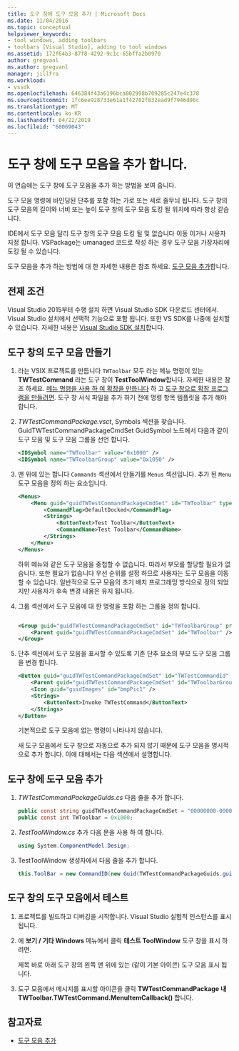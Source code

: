 ```yaml
---
title: 도구 창에 도구 모음 추가 | Microsoft Docs
ms.date: 11/04/2016
ms.topic: conceptual
helpviewer_keywords:
- tool windows, adding toolbars
- toolbars [Visual Studio], adding to tool windows
ms.assetid: 172f64b3-87f8-4292-9c1c-65bffa2b0970
author: gregvanl
ms.author: gregvanl
manager: jillfra
ms.workload:
- vssdk
ms.openlocfilehash: 646384f43a6196bca802998b709285c247e4c378
ms.sourcegitcommit: 1fc6ee928733e61a1f42782f832ead9f7946d00c
ms.translationtype: MT
ms.contentlocale: ko-KR
ms.lasthandoff: 04/22/2019
ms.locfileid: "60069043"
---
```

# <a name="add-a-toolbar-to-a-tool-window"></a>도구 창에 도구 모음을 추가 합니다.
이 연습에는 도구 창에 도구 모음을 추가 하는 방법을 보여 줍니다.

 도구 모음 명령에 바인딩된 단추를 포함 하는 가로 또는 세로 줄무늬 됩니다. 도구 창의 도구 모음의 길이와 너비 또는 높이 도구 창의 도구 모음 도킹 될 위치에 따라 항상 같습니다.

 IDE에서 도구 모음 달리 도구 창의 도구 모음 도킹 될 및 없습니다 이동 이거나 사용자 지정 합니다. VSPackage는 umanaged 코드로 작성 하는 경우 도구 모음 가장자리에 도킹 될 수 있습니다.

 도구 모음을 추가 하는 방법에 대 한 자세한 내용은 참조 하세요. [도구 모음 추가](../extensibility/adding-a-toolbar.md)합니다.

## <a name="prerequisites"></a>전제 조건
 Visual Studio 2015부터 수행 설치 하면 Visual Studio SDK 다운로드 센터에서. Visual Studio 설치에서 선택적 기능으로 포함 됩니다. 또한 VS SDK를 나중에 설치할 수 있습니다. 자세한 내용은 [Visual Studio SDK 설치](../extensibility/installing-the-visual-studio-sdk.md)합니다.

## <a name="create-a-toolbar-for-a-tool-window"></a>도구 창의 도구 모음 만들기

1. 라는 VSIX 프로젝트를 만듭니다 `TWToolbar` 모두 라는 메뉴 명령이 있는 **TWTestCommand** 라는 도구 창이 **TestToolWindow**합니다. 자세한 내용은 참조 하세요. [메뉴 명령을 사용 하 여 확장을 만듭니다](../extensibility/creating-an-extension-with-a-menu-command.md) 하 고 [도구 창으로 확장 프로그램을 만들려면](../extensibility/creating-an-extension-with-a-tool-window.md). 도구 창 서식 파일을 추가 하기 전에 명령 항목 템플릿을 추가 해야 합니다.

2. *TWTestCommandPackage.vsct*, Symbols 섹션을 찾습니다. GuidTWTestCommandPackageCmdSet GuidSymbol 노드에서 다음과 같이 도구 모음 및 도구 모음 그룹을 선언 합니다.

    ```xml
    <IDSymbol name="TWToolbar" value="0x1000" />
    <IDSymbol name="TWToolbarGroup" value="0x1050" />
    ```

3. 맨 위에 있는 합니다 `Commands` 섹션에서 만들기를 `Menus` 섹션입니다. 추가 된 `Menu` 도구 모음을 정의 하는 요소입니다.

    ```xml
    <Menus>
        <Menu guid="guidTWTestCommandPackageCmdSet" id="TWToolbar" type="ToolWindowToolbar">
            <CommandFlag>DefaultDocked</CommandFlag>
            <Strings>
                <ButtonText>Test Toolbar</ButtonText>
                <CommandName>Test Toolbar</CommandName>
            </Strings>
        </Menu>
    </Menus>
    ```

     하위 메뉴와 같은 도구 모음을 중첩할 수 없습니다. 따라서 부모를 할당할 필요가 없습니다. 또한 필요가 없습니다 우선 순위를 설정 하므로 사용자는 도구 모음을 이동할 수 있습니다. 일반적으로 도구 모음의 초기 배치 프로그래밍 방식으로 정의 되었지만 사용자가 후속 변경 내용은 유지 됩니다.

4. 그룹 섹션에서 도구 모음에 대 한 명령을 포함 하는 그룹을 정의 합니다.

    ```xml

    <Group guid="guidTWTestCommandPackageCmdSet" id="TWToolbarGroup" priority="0x0000">
        <Parent guid="guidTWTestCommandPackageCmdSet" id="TWToolbar" />
    </Group>
    ```

5. 단추 섹션에서 도구 모음을 표시할 수 있도록 기존 단추 요소의 부모 도구 모음 그룹을 변경 합니다.

    ```xml
    <Button guid="guidTWTestCommandPackageCmdSet" id="TWTestCommandId" priority="0x0100" type="Button">
        <Parent guid="guidTWTestCommandPackageCmdSet" id="TWToolbarGroup" />
        <Icon guid="guidImages" id="bmpPic1" />
        <Strings>
            <ButtonText>Invoke TWTestCommand</ButtonText>
        </Strings>
    </Button>
    ```

     기본적으로 도구 모음에 없는 명령이 나타나지 않습니다.

     새 도구 모음에서 도구 창으로 자동으로 추가 되지 않기 때문에 도구 모음을 명시적으로 추가 합니다. 이에 대해서는 다음 섹션에서 설명합니다.

## <a name="add-the-toolbar-to-the-tool-window"></a>도구 창에 도구 모음 추가

1. *TWTestCommandPackageGuids.cs* 다음 줄을 추가 합니다.

    ```csharp
    public const string guidTWTestCommandPackageCmdSet = "00000000-0000-0000-0000-0000";  // get the GUID from the .vsct file
    public const int TWToolbar = 0x1000;
    ```

2. *TestToolWindow.cs* 추가 다음 문을 사용 하 여 합니다.

    ```csharp
    using System.ComponentModel.Design;
    ```

3. TestToolWindow 생성자에서 다음 줄을 추가 합니다.

    ```csharp
    this.ToolBar = new CommandID(new Guid(TWTestCommandPackageGuids.guidTWTestCommandPackageCmdSet), TWTestCommandPackageGuids.TWToolbar);
    ```

## <a name="test-the-toolbar-in-the-tool-window"></a>도구 창의 도구 모음에서 테스트

1. 프로젝트를 빌드하고 디버깅을 시작합니다. Visual Studio 실험적 인스턴스를 표시 됩니다.

2. 에 **보기 / 기타 Windows** 메뉴에서 클릭 **테스트 ToolWindow** 도구 창을 표시 하려면.

     제목 바로 아래 도구 창의 왼쪽 맨 위에 있는 (같이 기본 아이콘) 도구 모음 표시 됩니다.

3. 도구 모음에서 메시지를 표시할 아이콘을 클릭 **TWTestCommandPackage 내 TWToolbar.TWTestCommand.MenuItemCallback()** 합니다.

## <a name="see-also"></a>참고자료
- [도구 모음 추가](../extensibility/adding-a-toolbar.md)